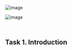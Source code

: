 

![image](https://github.com/user-attachments/assets/dc74112a-6edf-45cb-83f5-ad991dec30b1)


![image](https://github.com/user-attachments/assets/99c13be2-c47c-4398-93b5-a24ebee639dd)

<br>
<h2>Task 1. Introduction</h2>
